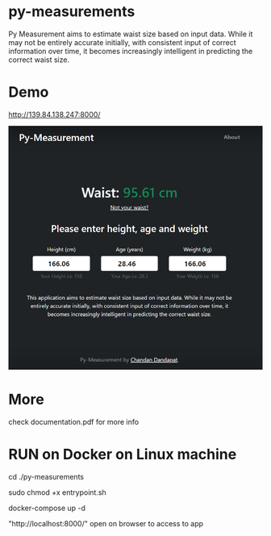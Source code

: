 # py-measurements

Py Measurement aims to estimate waist size based on input data. While it may not be entirely accurate initially, 
with consistent input of correct information over time, it becomes increasingly intelligent in predicting the correct waist size. 

# Demo
http://139.84.138.247:8000/

<img src="https://github.com/agentcdp/py-measurements/blob/main/demo.png?raw=true">

# More
check documentation.pdf for more info

# RUN on Docker on Linux machine

cd ./py-measurements

sudo chmod +x entrypoint.sh

docker-compose up -d

"http://localhost:8000/" open on browser to access to app
